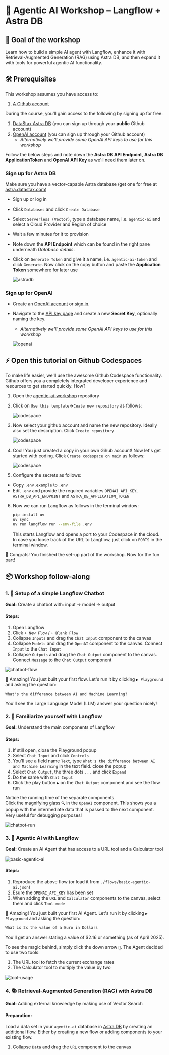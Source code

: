 # 🧠 Agentic AI Workshop – Langflow + Astra DB

## 🎯 Goal of the workshop
Learn how to build a simple AI agent with Langflow, enhance it with Retrieval-Augmented Generation (RAG) using Astra DB, and then expand it with tools for powerful agentic AI functionality.

## 🛠️ Prerequisites
This workshop assumes you have access to:
1. [A Github account](https://github.com)

During the course, you'll gain access to the following by signing up for free:
1. [DataStax Astra DB](https://astra.datastax.com) (you can sign up through your **public** Github account)
2. [OpenAI account](https://platform.openai.com/signup) (you can sign up through your Github account)
    - *Alternatively we'll provide some OpenAI API keys to use for this workshop*

Follow the below steps and note down the **Astra DB API Endpoint**, **Astra DB ApplicationToken** and **OpenAI API Key** as we'll need them later on.

### Sign up for Astra DB
Make sure you have a vector-capable Astra database (get one for free at [astra.datastax.com](https://astra.datastax.com))
- Sign up or log in
- Click `Databases` and click `Create Database` 
- Select `Serverless (Vector)`, type a database name, i.e. `agentic-ai` and select a Cloud Provider and Region of choice
- Wait a few minutes for it to provision
- Note down the **API Endpoint** which can be found in the right pane underneath *Database details*.
- Click on `Generate Token` and give it a name, i.e. `agentic-ai-token` and click `Generate`. Now click on the copy button and paste the **Application Token** somewhere for later use

    ![astradb](./assets/astra-new-db.png)

### Sign up for OpenAI
- Create an [OpenAI account](https://platform.openai.com/signup) or [sign in](https://platform.openai.com/login).
- Navigate to the [API key page](https://platform.openai.com/account/api-keys) and create a new **Secret Key**, optionally naming the key.
    - *Alternatively we'll provide some OpenAI API keys to use for this workshop*

    ![openai](./assets/openai-key.png)

## ⚡️ Open this tutorial on Github Codespaces
To make life easier, we'll use the awesome Github Codespace functionality. Github offers you a completely integrated developer experience and resources to get started quickly. How?

1. Open the [agentic-ai-workshop](https://github.com/michelderu/agentic-ai-workshop) repository
2. Click on `Use this template`->`Ceate new repository` as follows:

    ![codespace](./assets/create-new-repository.png)

3. Now select your github account and name the new repository. Ideally also set the description. Click `Create repository`

    ![codespace](./assets/repository-name.png)

4. Cool! You just created a copy in your own Gihub account! Now let's get started with coding. Click `Create codespace on main` as follows:

    ![codespace](./assets/create-codespace.png)

5. Configure the secrets as follows:

- Copy `.env.example` to `.env`
- Edit `.env` and provide the required variables `OPENAI_API_KEY`, `ASTRA_DB_API_ENDPOINT` and `ASTRA_DB_APPLICATION_TOKEN`

6. Now we can run Langflow as follows in the terminal window:

    ```bash
    pip install uv
    uv sync
    uv run langflow run --env-file .env
    ```

    This starts Langflow and opens a port to your Codespace in the cloud. In case you loose track of the URL to Langflow, just click on `PORTS` in the terminal window.

🎉 Congrats! You finished the set-up part of the workshop. Now for the fun part!

## 📦 Workshop follow-along

### 1. 🧱 Setup of a simple Langflow Chatbot
**Goal:** Create a chatbot with: input → model → output

#### Steps:
1. Open Langflow
2. Click `+ New Flow` / `+ Blank Flow`
3. Collapse `Inputs` and drag the `Chat Input` component to the canvas
4. Collapse `Models` and drag the `OpenAI` component to the canvas. Connect `Input` to the `Chat Input`
5. Collapse `Outputs` and drag the `Chat Output` component to the canvas. Connect `Message` to the `Chat Output` component

![chatbot-flow](./assets/chatbot-flow.png)

👏 Amazing! You just built your first flow. Let's run it by clicking `▶️ Playground` and asking the question:

    What's the difference between AI and Machine Learning?

You'll see the Large Language Model (LLM) answer your question nicely!

### 2. 🧭 Familiarize yourself with Langflow
**Goal:** Understand the main components of Langflow

#### Steps:
1. If still open, close the Playground popup
2. Select `Chat Input` and click `Controls`
3. You'll see a field name `Text`, type `What's the difference between AI and Machine Learning` in the text field. close the popup
4. Select `Chat Output`, the three dots `...` and click `Expand`
5. Do the same with `Chat Input`
6. Click the play button `▶️` on the `Chat Output` component and see the flow run

Notice the running time of the separate components.  
Click the magnifying glass `🔍` in the `OpenAI` component. This shows you a popup with the intermediate data that is passed to the next component. Very useful for debugging purposes!

![chatbot-run](./assets/chatbot-run.png)

### 3. 🧠 Agentic AI with Langflow
**Goal:** Create an AI Agent that has access to a URL tool and a Calculator tool

![basic-agentic-ai](./assets/basic-agentic-ai.png)

#### Steps:
1. Reproduce the above flow (or load it from `./flows/basic-agentic-ai.json`)
2. Esure the `OPENAI_API_KEY` has been set
3. When adding the `URL` and `Calculator` components to the canvas, select them and click `Tool mode`

👏 Amazing! You just built your first AI Agent. Let's run it by clicking `▶️ Playground` and asking the question:

    What is 2x the value of a Euro in Dollars

You'll get an answer stating a value of $2.16 or something (as of April 2025).

To see the magic behind, simply click the down arrow `🔽`. The Agent decided to use two tools:
1. The URL tool to fetch the current exchange rates
2. The Calculator tool to multiply the value by two

![tool-usage](./assets/tool-usage.png)

### 4. 📚 Retrieval-Augmented Generation (RAG) with Astra DB
**Goal:** Adding external knowledge by making use of Vector Search

#### Preparation:
Load a data set in your `agentic-ai` database in [Astra DB](https://astra.datastax.com) by creating an additional flow. Either by creating a new flow or adding components to your existing flow.
1. Collapse `Data` and drag the `URL` component to the canvas

